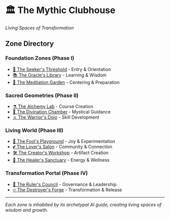 # 🏛️ The Mythic Clubhouse
*Living Spaces of Transformation*

## Zone Directory

### **Foundation Zones** (Phase I)
- [🚪 The Seeker's Threshold](./threshold.md) - Entry & Orientation
- [📚 The Oracle's Library](./library.md) - Learning & Wisdom  
- [🧘 The Meditation Garden](./meditation-garden.md) - Centering & Preparation

### **Sacred Geometries** (Phase II)
- [⚗️ The Alchemy Lab](./alchemy-lab.md) - Course Creation
- [🔮 The Divination Chamber](./divination-chamber.md) - Mystical Guidance
- [⚔️ The Warrior's Dojo](./warriors-dojo.md) - Skill Development

### **Living World** (Phase III)
- [🎪 The Fool's Playground](./fools-playground.md) - Joy & Experimentation
- [💕 The Lover's Salon](./lovers-salon.md) - Community & Connection
- [🛠️ The Creator's Workshop](./creators-workshop.md) - Artifact Creation
- [💚 The Healer's Sanctuary](./healers-sanctuary.md) - Energy & Wellness

### **Transformation Portal** (Phase IV)
- [👑 The Ruler's Council](./rulers-council.md) - Governance & Leadership
- [🔥 The Destroyer's Forge](./destroyers-forge.md) - Transformation & Release

---

*Each zone is inhabited by its archetypal AI guide, creating living spaces of wisdom and growth.*
